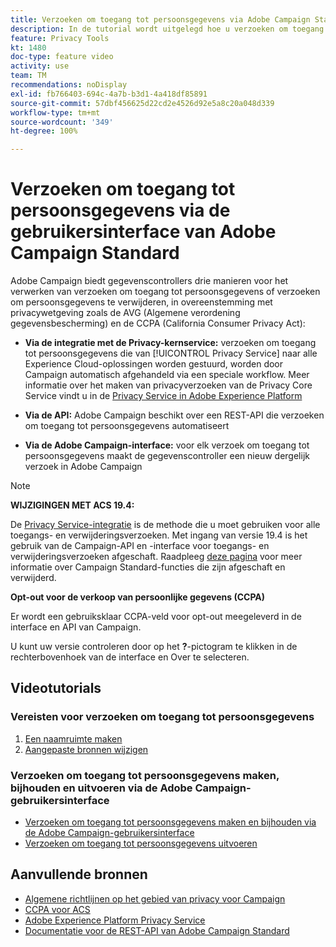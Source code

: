 ```yaml
---
title: Verzoeken om toegang tot persoonsgegevens via Adobe Campaign Standard (ACS) - overzicht
description: In de tutorial wordt uitgelegd hoe u verzoeken om toegang tot persoonsgegevens maakt via de interface van Adobe Campaign Standard.
feature: Privacy Tools
kt: 1480
doc-type: feature video
activity: use
team: TM
recommendations: noDisplay
exl-id: fb766403-694c-4a7b-b3d1-4a418df85891
source-git-commit: 57dbf456625d22cd2e4526d92e5a8c20a048d339
workflow-type: tm+mt
source-wordcount: '349'
ht-degree: 100%

---
```


# Verzoeken om toegang tot persoonsgegevens via de gebruikersinterface van Adobe Campaign Standard

Adobe Campaign biedt gegevenscontrollers drie manieren voor het verwerken van verzoeken om toegang tot persoonsgegevens of verzoeken om persoonsgegevens te verwijderen, in overeenstemming met privacywetgeving zoals de AVG (Algemene verordening gegevensbescherming) en de CCPA (California Consumer Privacy Act):

* **Via de integratie met de Privacy-kernservice:** verzoeken om toegang tot persoonsgegevens die van [!UICONTROL Privacy Service] naar alle Experience Cloud-oplossingen worden gestuurd, worden door Campaign automatisch afgehandeld via een speciale workflow. Meer informatie over het maken van privacyverzoeken van de Privacy Core Service vindt u in de [Privacy Service in Adobe Experience Platform](https://www.adobe.io/apis/experienceplatform/gdpr.html)

* **Via de API:** Adobe Campaign beschikt over een REST-API die verzoeken om toegang tot persoonsgegevens automatiseert

* **Via de Adobe Campaign-interface:** voor elk verzoek om toegang tot persoonsgegevens maakt de gegevenscontroller een nieuw dergelijk verzoek in Adobe Campaign

>[!NOTE]
>
> **WIJZIGINGEN MET ACS 19.4:**
> 
> De [Privacy Service-integratie](https://www.adobe.io/apis/experienceplatform/gdpr.html) is de methode die u moet gebruiken voor alle toegangs- en verwijderingsverzoeken. Met ingang van versie 19.4 is het gebruik van de Campaign-API en -interface voor toegangs- en verwijderingsverzoeken afgeschaft. Raadpleeg [deze pagina](https://experienceleague.adobe.com/docs/campaign-standard/using/release-notes/deprecated-features.html?lang=nl) voor meer informatie over Campaign Standard-functies die zijn afgeschaft en verwijderd.
>
>**Opt-out voor de verkoop van persoonlijke gegevens (CCPA)**
>
> Er wordt een gebruiksklaar CCPA-veld voor opt-out meegeleverd in de interface en API van Campaign.
>
> U kunt uw versie controleren door op het **?**-pictogram te klikken in de rechterbovenhoek van de interface en Over te selecteren.

## Videotutorials

### Vereisten voor verzoeken om toegang tot persoonsgegevens

1. [Een naamruimte maken](/help/privacy/namespaces-for-privacy-requests.md)
1. [Aangepaste bronnen wijzigen](/help/privacy/custom-resources-for-privacy-requests.md)

### Verzoeken om toegang tot persoonsgegevens maken, bijhouden en uitvoeren via de Adobe Campaign-gebruikersinterface

* [Verzoeken om toegang tot persoonsgegevens maken en bijhouden via de Adobe Campaign-gebruikersinterface](/help/privacy/create-and-track-privacy-requests.md)
* [Verzoeken om toegang tot persoonsgegevens uitvoeren](/help/privacy/execute-privacy-requests.md)

## Aanvullende bronnen

* [Algemene richtlijnen op het gebied van privacy voor Campaign](https://experienceleague.adobe.com/docs/campaign-classic/using/getting-started/privacy/privacy-management.html?lang=nl#getting-started)
* [CCPA voor ACS](https://experienceleague.adobe.com/docs/campaign-standard/using/getting-started/privacy/privacy-requests.html?lang=nl#privacy-requests)
* [Adobe Experience Platform Privacy Service](https://www.adobe.io/apis/experienceplatform/gdpr.html)
* [Documentatie voor de REST-API van Adobe Campaign Standard](https://final-docs.campaign.adobe.com/doc/standard/en/api/ACS_API.html#privacy-management)
